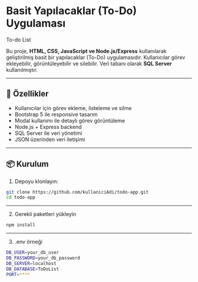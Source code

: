 # Basit Yapılacaklar (To-Do) Uygulaması
To-do List

Bu proje, **HTML, CSS, JavaScript ve Node.js/Express** kullanılarak geliştirilmiş basit bir yapılacaklar (To-Do) uygulamasıdır. Kullanıcılar görev ekleyebilir, görüntüleyebilir ve silebilir. Veri tabanı olarak **SQL Server** kullanılmıştır.

---

## 🚀 Özellikler

- Kullanıcılar için görev ekleme, listeleme ve silme
- Bootstrap 5 ile responsive tasarım
- Modal kullanımı ile detaylı görev görüntüleme
- Node.js + Express backend
- SQL Server ile veri yönetimi
- JSON üzerinden veri iletişimi

---

## 📦 Kurulum

1. Depoyu klonlayın:
```bash
git clone https://github.com/kullaniciAdi/todo-app.git
cd todo-app
```
---
2. Gerekli paketleri yükleyin
```bash
npm install
```
---
3. .env örneği
```bash
DB_USER=your_db_user
DB_PASSWORD=your_db_password
DB_SERVER=localhost
DB_DATABASE=ToDoList
PORT=****
```
